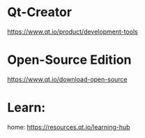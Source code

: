 # Qt-Creator
https://www.qt.io/product/development-tools


# Open-Source Edition
https://www.qt.io/download-open-source


# Learn:
home: https://resources.qt.io/learning-hub
